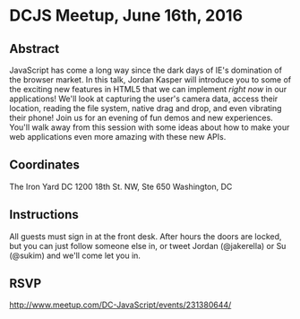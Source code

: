 DCJS Meetup, June 16th, 2016
============================

Abstract
--------

JavaScript has come a long way since the dark days of IE's domination of the browser market. In this talk, Jordan Kasper will introduce you to some of the exciting new features in HTML5 that we can implement _right now_ in our applications! We'll look at capturing the user's camera data, access their location, reading the file system, native drag and drop, and even vibrating their phone! Join us for an evening of fun demos and new experiences. You'll walk away from this session with some ideas about how to make your web applications even more amazing with these new APIs.


Coordinates
-----------

The Iron Yard DC
1200 18th St. NW, Ste 650
Washington, DC


Instructions
------------

All guests must sign in at the front desk. After hours the doors are locked, but you can just follow someone else in, or tweet Jordan (@jakerella) or Su (@sukim) and we'll come let you in.


RSVP
----

http://www.meetup.com/DC-JavaScript/events/231380644/

